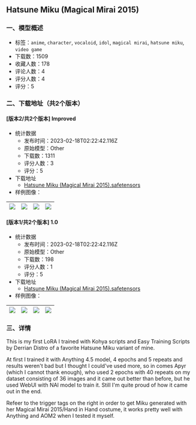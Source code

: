 ## Hatsune Miku (Magical Mirai 2015)
### 一、模型概述

- 标签：`anime`, `character`, `vocaloid`, `idol`, `magical mirai`, `hatsune miku`, `video game`
- 下载数：1509
- 收藏人数：178
- 评论人数：4
- 评分人数：4
- 评分：5

### 二、下载地址（共2个版本）

#### [版本2/共2个版本] Improved

- 统计数据
  - 发布时间：2023-02-18T02:22:42.116Z
  - 原始模型：Other
  - 下载数：1311
  - 评分人数：3
  - 评分：5
- 下载地址
  - [Hatsune Miku (Magical Mirai 2015).safetensors](https://civitai.com/api/download/models/11934)
- 样例图像：

| <img src="https://image.civitai.com/xG1nkqKTMzGDvpLrqFT7WA/1268386a-4bb0-4ced-8095-16d576931500/width=450/114148.jpeg" /> | <img src="https://image.civitai.com/xG1nkqKTMzGDvpLrqFT7WA/f80e5bf2-872d-48d8-4e5f-d218a4fae100/width=450/114147.jpeg" /> | <img src="https://image.civitai.com/xG1nkqKTMzGDvpLrqFT7WA/c378b196-08c0-495b-9711-530d2843ce00/width=450/114146.jpeg" /> | <img src="https://image.civitai.com/xG1nkqKTMzGDvpLrqFT7WA/7f7c7ca6-c856-4209-3b11-e2a194f47b00/width=450/114145.jpeg" /> |
| ---- | ---- | ---- | ---- |

#### [版本1/共2个版本] 1.0

- 统计数据
  - 发布时间：2023-02-18T02:22:42.116Z
  - 原始模型：Other
  - 下载数：198
  - 评分人数：1
  - 评分：5
- 下载地址
  - [Hatsune Miku (Magical Mirai 2015).safetensors](https://civitai.com/api/download/models/7830)
- 样例图像：

| <img src="https://image.civitai.com/xG1nkqKTMzGDvpLrqFT7WA/388891b3-1111-49b8-5802-9e1f4449a700/width=450/73622.jpeg" /> | <img src="https://image.civitai.com/xG1nkqKTMzGDvpLrqFT7WA/1e02a4c5-41c1-41b7-95ae-02bf7a085100/width=450/73625.jpeg" /> | <img src="https://image.civitai.com/xG1nkqKTMzGDvpLrqFT7WA/5bd8b8df-cb5e-4125-bcfa-9c8e04df8600/width=450/73624.jpeg" /> | <img src="https://image.civitai.com/xG1nkqKTMzGDvpLrqFT7WA/e4b78ef9-30ed-4301-cc5a-ecbc65edc100/width=450/73623.jpeg" /> |
| ---- | ---- | ---- | ---- |


### 三、详情
<p>This is my first LoRA I trained with Kohya scripts and Easy Training Scripts by Derrian Distro of a favorite Hatsune Miku variant of mine.</p><p>At first I trained it with Anything 4.5 model, 4 epochs and 5 repeats and results weren't bad but I thought I could've used more, so in comes Apyr (which I cannot thank enough), who used 2 epochs with 40 repeats on my dataset consisting of 36 images and it came out better than before, but he used WebUI with NAI model to train it. Still I'm quite proud of how it came out in the end.</p><p>Refeer to the trigger tags on the right in order to get Miku generated with her Magical Mirai 2015/Hand in Hand costume, it works pretty well with Anything and AOM2 when I tested it myself.</p>